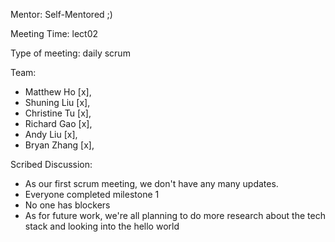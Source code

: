 Mentor: Self-Mentored ;)

Meeting Time: lect02

Type of meeting: daily scrum

Team: 
- Matthew Ho    [x], 
- Shuning Liu   [x],
- Christine Tu  [x],
- Richard Gao   [x],
- Andy Liu      [x], 
- Bryan Zhang   [x],

Scribed Discussion:
- As our first scrum meeting, we don't have any many updates. 
- Everyone completed milestone 1
- No one has blockers
- As for future work, we're all planning to do more research about the tech stack and looking into the hello world
